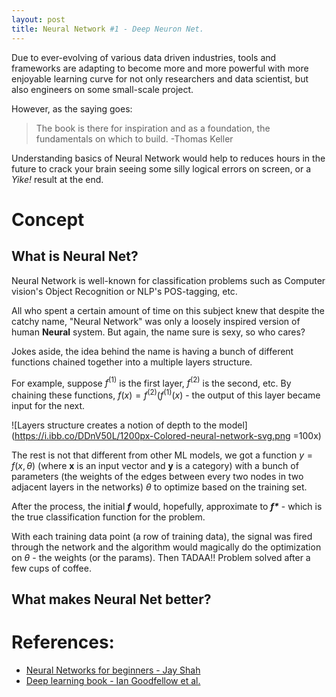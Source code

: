 ```yaml
---
layout: post
title: Neural Network #1 - Deep Neuron Net.
---
```


Due to ever-evolving of various data driven industries, tools and frameworks are adapting to become more and more powerful with more enjoyable learning curve for not only researchers and data scientist, but also engineers on some small-scale project. 

However, as the saying goes:

> The book is there for inspiration and as a foundation, the fundamentals on which to build. -Thomas Keller

Understanding basics of Neural Network would help to reduces hours in the future to crack your brain seeing some silly logical errors on screen, or a *Yike!* result at the end.

# Concept
## What is Neural Net?
Neural Network is well-known for classification problems such as Computer vision's Object Recognition or NLP's POS-tagging, etc.

All who spent a certain amount of time on this subject knew that despite the catchy name, "Neural Network" was only a loosely inspired version of human **Neural** system. But again, the name sure is sexy, so who cares?

Jokes aside, the idea behind the name is having a bunch of different functions chained together into a multiple layers structure. 

For example, suppose $f^{(1)}$ is the first layer, $f^{(2)}$ is the second, etc. By chaining these functions, $f(x) = f^{(2)}(f^{(1)}(x)$ - the output of this layer became input for the next.

![Layers structure creates a notion of depth to the model](https://i.ibb.co/DDnV50L/1200px-Colored-neural-network-svg.png =100x)

The rest is not that different from other ML models, we got a function $y = f(x, \theta)$ (where **x** is an input vector and **y** is a category) with a bunch of parameters (the weights of the edges between every two nodes in two adjacent layers in the networks) $\theta$ to optimize based on the training set.

After the process, the initial ***f*** would, hopefully, approximate to ___f*___ - which is the true classification function for the problem.

With each training data point (a row of training data), the signal was fired through the network and the algorithm would magically do the optimization on $\theta$ - the weights (or the params). Then TADAA!! Problem solved after a few cups of coffee.

## What makes Neural Net better?



# References:
- [Neural Networks for beginners - Jay Shah](https://blog.statsbot.co/neural-networks-for-beginners-d99f2235efca)
- [Deep learning book - Ian Goodfellow et al.](http://www.deeplearningbook.org/)
